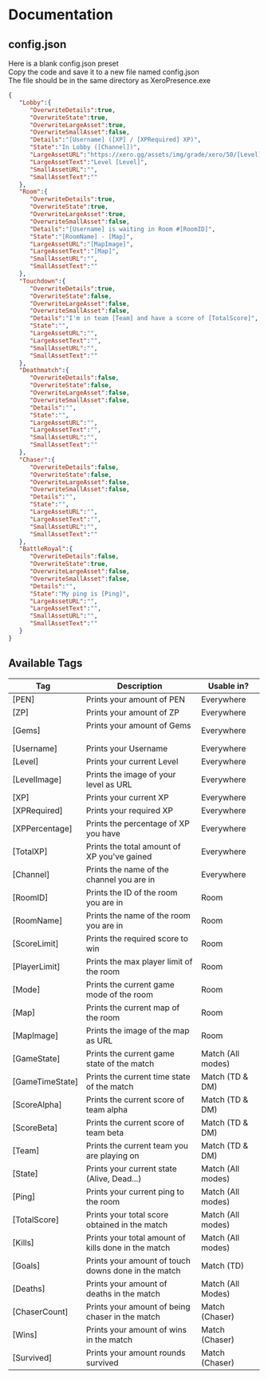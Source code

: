 # Documentation

## config.json
Here is a blank config.json preset  
Copy the code and save it to a new file named config.json  
The file should be in the same directory as XeroPresence.exe
```json
{
   "Lobby":{
      "OverwriteDetails":true,
      "OverwriteState":true,
      "OverwriteLargeAsset":true,
      "OverwriteSmallAsset":false,
      "Details":"[Username] ([XP] / [XPRequired] XP)",
      "State":"In Lobby ([Channel])",
      "LargeAssetURL":"https://xero.gg/assets/img/grade/xero/50/[Level].png",
      "LargeAssetText":"Level [Level]",
      "SmallAssetURL":"",
      "SmallAssetText":""
   },
   "Room":{
      "OverwriteDetails":true,
      "OverwriteState":true,
      "OverwriteLargeAsset":true,
      "OverwriteSmallAsset":false,
      "Details":"[Username] is waiting in Room #[RoomID]",
      "State":"[RoomName] - [Map]",
      "LargeAssetURL":"[MapImage]",
      "LargeAssetText":"[Map]",
      "SmallAssetURL":"",
      "SmallAssetText":""
   },
   "Touchdown":{
      "OverwriteDetails":true,
      "OverwriteState":false,
      "OverwriteLargeAsset":false,
      "OverwriteSmallAsset":false,
      "Details":"I'm in team [Team] and have a score of [TotalScore]",
      "State":"",
      "LargeAssetURL":"",
      "LargeAssetText":"",
      "SmallAssetURL":"",
      "SmallAssetText":""
   },
   "Deathmatch":{
      "OverwriteDetails":false,
      "OverwriteState":false,
      "OverwriteLargeAsset":false,
      "OverwriteSmallAsset":false,
      "Details":"",
      "State":"",
      "LargeAssetURL":"",
      "LargeAssetText":"",
      "SmallAssetURL":"",
      "SmallAssetText":""
   },
   "Chaser":{
      "OverwriteDetails":false,
      "OverwriteState":false,
      "OverwriteLargeAsset":false,
      "OverwriteSmallAsset":false,
      "Details":"",
      "State":"",
      "LargeAssetURL":"",
      "LargeAssetText":"",
      "SmallAssetURL":"",
      "SmallAssetText":""
   },
   "BattleRoyal":{
      "OverwriteDetails":false,
      "OverwriteState":true,
      "OverwriteLargeAsset":false,
      "OverwriteSmallAsset":false,
      "Details":"",
      "State":"My ping is [Ping]",
      "LargeAssetURL":"",
      "LargeAssetText":"",
      "SmallAssetURL":"",
      "SmallAssetText":""
   }
}
```
## Available Tags

| Tag  | Description | Usable in? |
| ------------- | ------------- | ------------- |
| [PEN]  | Prints your amount of PEN  | Everywhere  | 
| [ZP]  | Prints your amount of ZP  | Everywhere  | 
| [Gems]  | Prints your amount of Gems  | Everywhere  | 
| [Username]  | Prints your Username  | Everywhere  | 
| [Level]  | Prints your current Level  | Everywhere  | 
| [LevelImage]  | Prints the image of your level as URL | Everywhere  | 
| [XP]  | Prints your current XP  | Everywhere  | 
| [XPRequired]  | Prints your required XP  | Everywhere  | 
| [XPPercentage]  | Prints the percentage of XP you have  | Everywhere  | 
| [TotalXP]  | Prints the total amount of XP you've gained  | Everywhere  | 
| [Channel]  | Prints the name of the channel you are in  | Everywhere  | 
| [RoomID] | Prints the ID of the room you are in | Room |
| [RoomName] | Prints the name of the room you are in | Room |
| [ScoreLimit] | Prints the required score to win | Room |
| [PlayerLimit] | Prints the max player limit of the room | Room |
| [Mode] | Prints the current game mode of the room | Room |
| [Map] | Prints the current map of the room | Room |
| [MapImage] | Prints the image of the map as URL | Room |
| [GameState] | Prints the current game state of the match | Match (All modes) |
| [GameTimeState] | Prints the current time state of the match | Match (TD & DM) |
| [ScoreAlpha] | Prints the current score of team alpha | Match (TD & DM) |
| [ScoreBeta] | Prints the current score of team beta | Match (TD & DM) |
| [Team] | Prints the current team you are playing on | Match (TD & DM) |
| [State] | Prints your current state (Alive, Dead...) | Match (All modes) | 
| [Ping] | Prints your current ping to the room | Match (All modes) |
| [TotalScore] | Prints your total score obtained in the match | Match (All modes) | 
| [Kills] | Prints your total amount of kills done in the match | Match (All modes) |
| [Goals] | Prints your amount of touch downs done in the match | Match (TD) |
| [Deaths] | Prints your amount of deaths in the match | Match (All Modes) |
| [ChaserCount] | Prints your amount of being chaser in the match | Match (Chaser) |
| [Wins] | Prints your amount of wins in the match | Match (Chaser) |
| [Survived] | Prints your amount rounds survived | Match (Chaser) |
